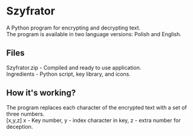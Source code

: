 # Szyfrator
A Python program for encrypting and decrypting text.<br>
The program is available in two language versions: Polish and English.

## Files
Szyfrator.zip - Compiled and ready to use application. <br>
Ingredients - Python script, key library, and icons.

## How it's working?

The program replaces each character of the encrypted text with a set of three numbers. <br>
[x,y,z] x - Key number, y - index character in key, z - extra number for deception.
